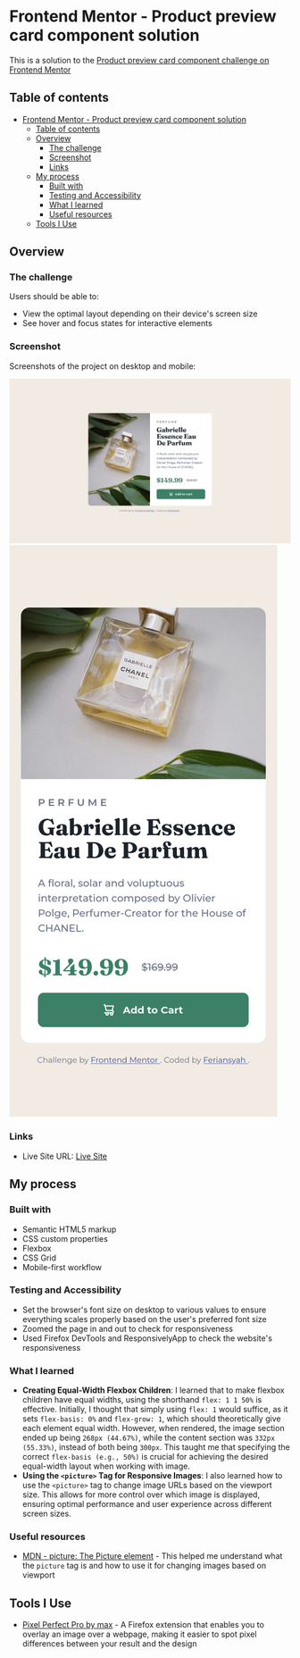 # Frontend Mentor - Product preview card component solution

This is a solution to the [Product preview card component challenge on Frontend Mentor](https://www.frontendmentor.io/challenges/product-preview-card-component-GO7UmttRfa)

## Table of contents

- [Frontend Mentor - Product preview card component solution](#frontend-mentor---product-preview-card-component-solution)
  - [Table of contents](#table-of-contents)
  - [Overview](#overview)
    - [The challenge](#the-challenge)
    - [Screenshot](#screenshot)
    - [Links](#links)
  - [My process](#my-process)
    - [Built with](#built-with)
    - [Testing and Accessibility](#testing-and-accessibility)
    - [What I learned](#what-i-learned)
    - [Useful resources](#useful-resources)
  - [Tools I Use](#tools-i-use)

## Overview

### The challenge

Users should be able to:

- View the optimal layout depending on their device's screen size
- See hover and focus states for interactive elements

### Screenshot

Screenshots of the project on desktop and mobile:

![Desktop screenshot](./solution-screenshots/desktop.png)
![Mobile Screenshot](./solution-screenshots/mobile.png)

### Links

- Live Site URL: [Live Site](https://frontendmentor-product-preview-card-one.vercel.app/)

## My process

### Built with

- Semantic HTML5 markup
- CSS custom properties
- Flexbox
- CSS Grid
- Mobile-first workflow

### Testing and Accessibility

- Set the browser's font size on desktop to various values to ensure everything scales properly based on the user's preferred font size
- Zoomed the page in and out to check for responsiveness
- Used Firefox DevTools and ResponsivelyApp to check the website's responsiveness

### What I learned

- **Creating Equal-Width Flexbox Children**: I learned that to make flexbox children have equal widths, using the shorthand `flex: 1 1 50%` is effective. Initially, I thought that simply using `flex: 1` would suffice, as it sets `flex-basis: 0%` and `flex-grow: 1`, which should theoretically give each element equal width. However, when rendered, the image section ended up being `268px (44.67%)`, while the content section was `332px (55.33%)`, instead of both being `300px`. This taught me that specifying the correct `flex-basis (e.g., 50%)` is crucial for achieving the desired equal-width layout when working with image.
- **Using the `<picture>` Tag for Responsive Images**: I also learned how to use the `<picture>` tag to change image URLs based on the viewport size. This allows for more control over which image is displayed, ensuring optimal performance and user experience across different screen sizes.

### Useful resources

- [MDN - picture: The Picture element](https://developer.mozilla.org/en-US/docs/Web/HTML/Element/picture) - This helped me understand what the `picture` tag is and how to use it for changing images based on viewport

## Tools I Use

- [Pixel Perfect Pro by max](https://addons.mozilla.org/en-US/firefox/addon/pixel-perfect-pro/) - A Firefox extension that enables you to overlay an image over a webpage, making it easier to spot pixel differences between your result and the design
